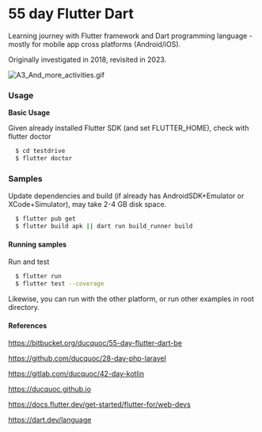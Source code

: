 55 day Flutter Dart
==========

Learning journey with Flutter framework and Dart programming language - mostly for mobile app cross platforms (Android/iOS).

Originally investigated in 2018, revisited in 2023.

![A3_And_more_activities.gif](https://blogger.googleusercontent.com/img/b/R29vZ2xl/AVvXsEhGpEl0icPeSMw0NzQ83Y8oNwUNcWMFd2IEX44OTkEMLOECbHZuYEWABQln922ptzopSmPP2ecuejtFP_ycI2uHb4PnTJ3Bk00j-IqDnxt0DR75aMQXsCQwiy_xs5W7pb8-_aFYyI_Dd0U/s1200/A3_And_more_activities.gif)

### Usage

**Basic Usage**

Given already installed Flutter SDK (and set FLUTTER_HOME), check with flutter doctor
```sh
  $ cd testdrive
  $ flutter doctor
```

### Samples

Update dependencies and build (if already has AndroidSDK+Emulator or XCode+Simulator), may take 2-4 GB disk space.
```sh
  $ flutter pub get
  $ flutter build apk || dart run build_runner build
```

#### Running samples

Run and test
```bash
  $ flutter run
  $ flutter test --coverage
```

Likewise, you can run with the other platform, or run other examples in root directory.

#### References

https://bitbucket.org/ducquoc/55-day-flutter-dart-be

https://github.com/ducquoc/28-day-php-laravel

https://gitlab.com/ducquoc/42-day-kotlin

https://ducquoc.github.io

https://docs.flutter.dev/get-started/flutter-for/web-devs

https://dart.dev/language
